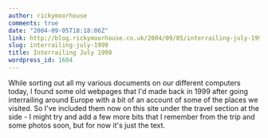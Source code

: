 ```yaml
---
author: rickymoorhouse
comments: true
date: "2004-09-05T18:18:06Z"
link: http://blog.rickymoorhouse.co.uk/2004/09/05/interrailing-july-1999/
slug: interrailing-july-1999
title: Interrailing July 1999
wordpress_id: 1604
---
```


While sorting out all my various documents on our different computers today, I found some old webpages that I'd made back in 1999 after going interrailing around Europe with a bit of an account of some of the places we visited. So I've included them now on this site under the travel section at the side - I might try and add a few more bits that I remember from the trip and some photos soon, but for now it's just the text.
